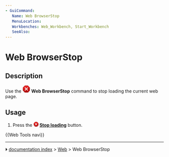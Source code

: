 ```yaml
---
- GuiCommand:
   Name: Web BrowserStop
   MenuLocation: 
   Workbenches: Web_Workbench, Start_Workbench
   SeeAlso: 
---
```


# Web BrowserStop

## Description

Use the <img alt="" src=images/Web_BrowserStop.svg  style="width:24px;"> **Web BrowserStop** command to stop loading the current web page.

## Usage

1.  Press the **<img src="images/Web_BrowserStop.svg" width=16px> [Stop loading](Web_BrowserStop.md)** button.




 {{Web Tools navi}}



---
⏵ [documentation index](../README.md) > [Web](Web_Workbench.md) > Web BrowserStop
